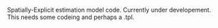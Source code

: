 
Spatially-Explicit estimation model code. Currently under developement. This needs some codeing and perhaps a .tpl.
